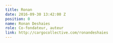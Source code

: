 ```yaml
---
title: Ronan
date: 2016-09-30 13:42:00 Z
position: 0
name: Ronan Deshaies
role: Co-fondateur, auteur
link: http://cargocollective.com/ronandeshaies
---
```


